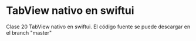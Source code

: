 # TabView nativo en swiftui
Clase 20 TabView nativo en swiftui. El código fuente se puede descargar en el branch "master"
